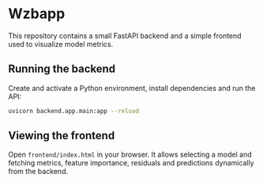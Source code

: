 # Wzbapp

This repository contains a small FastAPI backend and a simple frontend used to visualize model metrics.

## Running the backend

Create and activate a Python environment, install dependencies and run the API:

```bash
uvicorn backend.app.main:app --reload
```

## Viewing the frontend

Open `frontend/index.html` in your browser. It allows selecting a model and fetching metrics, feature importance, residuals and predictions dynamically from the backend.

